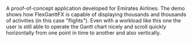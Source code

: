A proof-of-concept application developed for Emirates Airlines. The demo shows how FlexGanttFX is capable of displaying thousands and thousands of activities (in this case "flights"). Even with a workload like this one the user is still able to operate the Gantt chart nicely and scroll quickly horizontally from one point in time to another and also vertically.